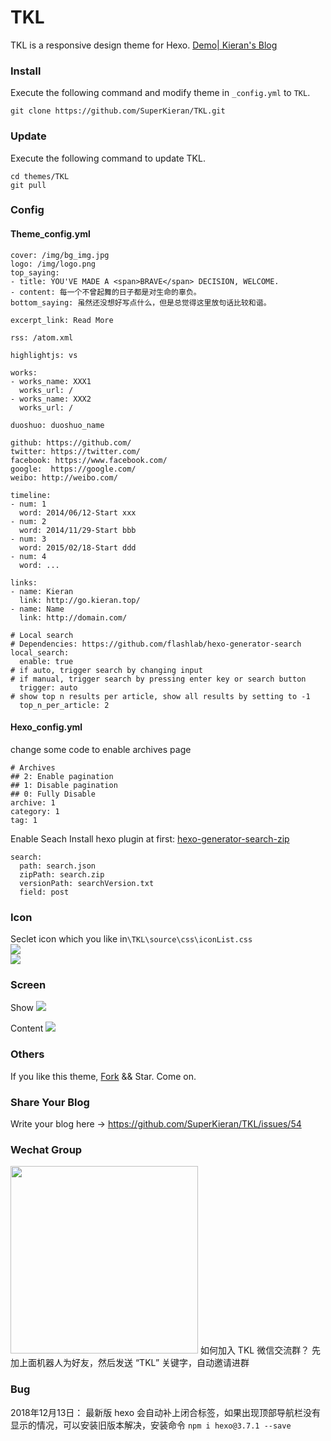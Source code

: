 # TKL
TKL is a responsive design theme for Hexo.
[Demo| Kieran's Blog](http://go.kieran.top/post/14/)
### Install
Execute the following command and modify theme in <code>_config.yml</code> to <code>TKL</code>.
```
git clone https://github.com/SuperKieran/TKL.git
```
<!--more-->
### Update
Execute the following command to update TKL.
``` 
cd themes/TKL
git pull
```
### Config
#### Theme_config.yml
```
cover: /img/bg_img.jpg
logo: /img/logo.png
top_saying:
- title: YOU'VE MADE A <span>BRAVE</span> DECISION, WELCOME.
- content: 每一个不曾起舞的日子都是对生命的辜负。
bottom_saying: 虽然还没想好写点什么，但是总觉得这里放句话比较和谐。
  
excerpt_link: Read More
  
rss: /atom.xml
  
highlightjs: vs

works:
- works_name: XXX1
  works_url: /
- works_name: XXX2
  works_url: /
  
duoshuo: duoshuo_name
  
github: https://github.com/
twitter: https://twitter.com/
facebook: https://www.facebook.com/
google:  https://google.com/
weibo: http://weibo.com/
  
timeline:
- num: 1
  word: 2014/06/12-Start xxx
- num: 2
  word: 2014/11/29-Start bbb
- num: 3
  word: 2015/02/18-Start ddd
- num: 4
  word: ...
  
links:
- name: Kieran
  link: http://go.kieran.top/
- name: Name
  link: http://domain.com/

# Local search
# Dependencies: https://github.com/flashlab/hexo-generator-search
local_search:
  enable: true
# if auto, trigger search by changing input
# if manual, trigger search by pressing enter key or search button
  trigger: auto
# show top n results per article, show all results by setting to -1
  top_n_per_article: 2
```
#### Hexo_config.yml
change some code to enable archives page
```
# Archives
## 2: Enable pagination
## 1: Disable pagination
## 0: Fully Disable
archive: 1
category: 1
tag: 1
```
Enable Seach
Install hexo plugin at first: [hexo-generator-search-zip](https://github.com/SuperKieran/hexo-generator-search-zip)
```
search:
  path: search.json
  zipPath: search.zip
  versionPath: searchVersion.txt
  field: post
```
### Icon
Seclet icon which you like in<code>\TKL\source\css\iconList.css</code>  
![](http://cdn.kieran.top/hexo_14_1.png)  
![](http://cdn.kieran.top/hexo_14_2.png)
### Screen
Show
![](http://cdn.kieran.top/hexo_14_3.png)
  
Content
![](http://cdn.kieran.top/hexo_14_4.png)
### Others
If you like this theme, [Fork](https://github.com/SuperKieran/TKL/fork) && Star.
Come on.

### Share Your Blog
Write your blog here -> https://github.com/SuperKieran/TKL/issues/54

### Wechat Group
<img src="http://cdn.kieran.top/wechat.jpeg" width="300px" />
如何加入 TKL 微信交流群？ 先加上面机器人为好友，然后发送 “TKL” 关键字，自动邀请进群

### Bug
2018年12月13日： 最新版 hexo 会自动补上闭合标签，如果出现顶部导航栏没有显示的情况，可以安装旧版本解决，安装命令 `npm i hexo@3.7.1 --save`
